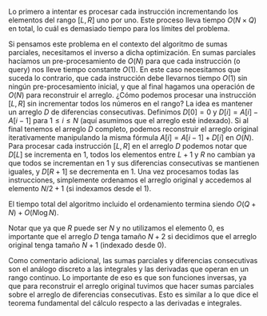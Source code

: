 Lo primero a intentar es procesar cada instrucción incrementando los elementos del rango $[L, R]$ uno por uno. Este proceso lleva tiempo $O(N \times Q)$ en total, lo cuál es demasiado tiempo para los límites del problema.

Si pensamos este problema en el contexto del algoritmo de sumas parciales, necesitamos el inverso a dicha optimización. En sumas parciales hacíamos un pre-procesamiento de $O(N)$ para que cada instrucción (o query) nos lleve tiempo constante $O(1)$. En este caso necesitamos que suceda lo contrario, que cada instrucción debe llevarnos tiempo $O(1)$ sin ningún pre-procesamiento inicial, y que al final hagamos una operación de $O(N)$ para reconstruir el arreglo. ¿Cómo podemos procesar una instrucción $[L, R]$ sin incrementar todos los números en el rango? La idea es mantener un arreglo $D$ de diferencias consecutivas. Definimos $D[0] = 0$ y $D[i] = A[i] - A[i-1]$ para $1 \leq i \leq N$ (aquí asumimos que el arreglo esté indexado). Si al final tenemos el arreglo $D$ completo, podemos reconstruir el arreglo original iterativamente manipulando la misma fórmula $A[i] = A[i-1] + D[i]$ en $O(N)$. Para procesar cada instrucción $[L, R]$ en el arreglo $D$ podemos notar que $D[L]$ se incrementa en 1, todos los elementos entre $L+1$ y $R$ no cambian ya que todos se incrementan en 1 y sus diferencias consecutivas se mantienen iguales, y $D[R+1]$ se decrementa en 1. Una vez procesamos todas las instrucciones, simplemente ordenamos el arreglo original y accedemos al elemento $N/2 + 1$ (si indexamos desde el 1).

El tiempo total del algoritmo incluido el ordenamiento termina siendo $O(Q + N) + O(N \log N)$.

Notar que ya que $R$ puede ser $N$ y no utilizamos el elemento 0, es importante que el arreglo $D$ tenga tamaño $N+2$ si decidimos que el arreglo original tenga tamaño $N+1$ (indexado desde 0).

Como comentario adicional, las sumas parciales y diferencias consecutivas son el análogo discreto a las integrales y las derivadas que operan en un rango continuo. Lo importante de eso es que son funciones inversas, ya que para reconstruir el arreglo original tuvimos que hacer sumas parciales sobre el arreglo de diferencias consecutivas. Esto es similar a lo que dice el teorema fundamental del cálculo respecto a las derivadas e integrales.